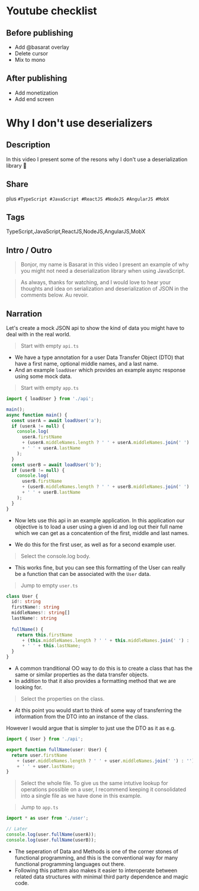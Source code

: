 # Youtube checklist
## Before publishing
* Add @basarat overlay
* Delete cursor
* Mix to mono
## After publishing
* Add monetization
* Add end screen

# Why I don't use deserializers

## Description
In this video I present some of the resons why I don't use a deserialization library 🌹

## Share
<description> plus
`#TypeScript #JavaScript #ReactJS #NodeJS #AngularJS #MobX`

## Tags
TypeScript,JavaScript,ReactJS,NodeJS,AngularJS,MobX

## Intro / Outro 
> Bonjor, my name is Basarat in this video I present an example of why you might not need a deserialization library when using JavaScript.

> As always, thanks for watching, and I would love to hear your thoughts and idea on serialization and deserialization of JSON in the comments below. Au revoir.

## Narration
Let's create a mock JSON api to show the kind of data you might have to deal with in the real world. 

> Start with empty `api.ts`

* We have a type annotation for a user Data Transfer Object (DTO) that have a first name, optional middle names, and a last name.
* And an example `loadUser` which provides an example async response using some mock data.

> Start with empty `app.ts`

```ts
import { loadUser } from './api';

main();
async function main() {
  const userA = await loadUser('a');
  if (userA != null) {
    console.log(
      userA.firstName
      + (userA.middleNames.length ? ' ' + userA.middleNames.join(' ') : '')
      + ' ' + userA.lastName
    );
  }
  const userB = await loadUser('b');
  if (userB != null) {
    console.log(
      userB.firstName
      + (userB.middleNames.length ? ' ' + userB.middleNames.join(' ') : '')
      + ' ' + userB.lastName
    );
  }
}

```

* Now lets use this api in an example application. In this application our objective is to load a user using a given id and log out their full name which we can get as a concatention of the first, middle and last names. 

* We do this for the first user, as well as for a second example user.

> Select the console.log body.

* This works fine, but you can see this formatting of the User can really be a function that can be associated with the `User` data. 


> Jump to empty `user.ts`
```ts
class User {
  id!: string
  firstName!: string
  middleNames!: string[]
  lastName!: string
  
  fullName() {
    return this.firstName
      + (this.middleNames.length ? ' ' + this.middleNames.join(' ') : '')
      + ' ' + this.lastName;
  }
}
```
* A common tranditional OO way to do this is to create a class that has the same or similar properties as the data transfer objects.
* In addition to that it also provides a formatting method that we are looking for.

> Select the properties on the class. 
* At this point you would start to think of some way of transferring the information from the DTO into an instance of the class. 

However I would argue that is simpler to just use the DTO as it as e.g. 

```ts
import { User } from './api';

export function fullName(user: User) {
  return user.firstName
    + (user.middleNames.length ? ' ' + user.middleNames.join(' ') : '')
    + ' ' + user.lastName;
}
```

> Select the whole file. 
To give us the same intutive lookup for operations possible on a user, I recommend keeping it consolidated into a single file as we have done in this example. 

> Jump to `app.ts`

```ts
import * as user from './user';

// Later
console.log(user.fullName(userA));
console.log(user.fullName(userB));
```
* The seperation of Data and Methods is one of the corner stones of functional programming, and this is the conventional way for many functional programming languages out there. 
* Following this pattern also makes it easier to interoperate between related data structures with minimal third party dependence and magic code. 
